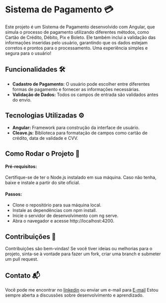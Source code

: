 # Sistema de Pagamento 💳
Este projeto é um Sistema de Pagamento desenvolvido com Angular, que simula o processo de pagamento utilizando diferentes métodos, como Cartão de Crédito, Débito, Pix e Boleto. Ele também inclui a validação das informações inseridas pelo usuário, garantindo que os dados estejam corretos e prontos para o processamento. Uma experiência simples e segura para o usuário! 


## Funcionalidades 🛠️

- **Cadastro de Pagamento:** O usuário pode escolher entre diferentes formas de pagamento e fornecer as informações necessárias. 
- **Validação de Dados:** Todos os campos de entrada são validados antes do envio. 

## Tecnologias Utilizadas ⚙️

- **Angular:** Framework para construção da interface de usuário.
- **Cleave.js:** Biblioteca para formatação de campos como cartão de crédito, data de validade e CVV.



## Como Rodar o Projeto 🚀
#### Pré-requisitos:
Certifique-se de ter o Node.js instalado em sua máquina. Caso não tenha, baixe e instale a partir do site oficial.

#### Passos:
- Clone o repositório para sua máquina local. 
- Instale as dependências com npm install. 
- Inicie o servidor de desenvolvimento com ng serve. 
- Abra o navegador e acesse http://localhost:4200.  
## Contribuições 🙌

Contribuições são bem-vindas! Se você tiver ideias ou melhorias para o projeto, sinta-se à vontade para fazer um fork, criar uma branch e submeter um pull request. 


## Contato 📬
Você pode me encontrar no [linkedin](https://www.linkedin.com/in/vanessa-aquino-1b0b29289/) ou enviar um e-mail para [E-mail](mailto:vanessaquinoo@hotmail.com) Estou sempre aberta a discussões sobre desenvolvimento e aprendizado.
